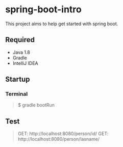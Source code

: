 # spring-boot-intro

This project aims to help get started with spring boot.

## Required
- Java 1.8
- Gradle
- IntelliJ IDEA

## Startup
### Terminal
> $ gradle bootRun

## Test
> GET: http://localhost:8080/person/id/<ID>
> GET: http://localhost:8080/person/lasname/<NAME>
